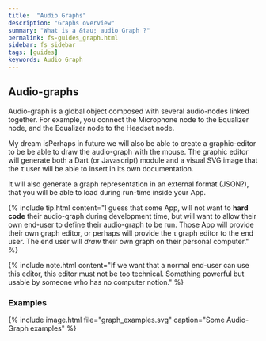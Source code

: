 ```yaml
---
title:  "Audio Graphs"
description: "Graphs overview"
summary: "What is a &tau; audio Graph ?"
permalink: fs-guides_graph.html
sidebar: fs_sidebar
tags: [guides]
keywords: Audio Graph
---
```


## Audio-graphs

Audio-graph is a global object composed with several audio-nodes linked together.
For example, you connect the Microphone node to the Equalizer node, and the Equalizer node to the Headset node.

My dream isPerhaps in future we will also be able to create a graphic-editor to be be able to draw the audio-graph with the mouse.
The graphic editor will generate both a Dart (or Javascript) module and a visual SVG image that the &tau; user will be able to insert in its own documentation.

It will also generate a graph representation in an external format (JSON?), that you will be able to load during run-time inside your App.

{% include tip.html content="I guess that some App, will not want to **hard code** their audio-graph during development time,
but will want to allow their own end-user to define their audio-graph to be run.
Those App will provide their own graph editor, or perhaps will provide the &tau; graph editor to the end user.
The end user will _draw_ their own graph on their personal computer." %}

{% include note.html content="If we want that a normal end-user can use this editor, this editor must not be too technical.
Something powerful but usable by someone who has no computer notion." %}

### Examples

{% include image.html file="graph_examples.svg"  caption="Some Audio-Graph examples" %}

